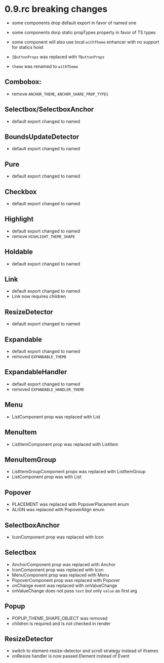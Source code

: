 # 0.9.rc breaking changes
- some components drop default export in favor of named one
- some components dorp static propTypes property in favor of TS types
- some component will also use local `withTheme` enhancer with no support for statics hoist

- `IButtonProps` was replaced with `TButtonProps`
- `theme` was renamed to `withTheme`

## Combobox:
- remove `ANCHOR_THEME`, `ANCHOR_SHARE_PROP_TYPES`

## Selectbox/SelectboxAnchor
- default export changed to named

## BoundsUpdateDetector
- default export changed to named

## Pure
- default export changed to named

## Checkbox
- default export changed to named

## Highlight
- default export changed to named
- remove `HIGHLIGHT_THEME_SHAPE`

## Holdable
- default export changed to named

## Link
- default export changed to named
- Link now requires children

## ResizeDetector
- default export changed to named

## Expandable
- default export changed to named
- removed `EXPANDABLE_THEME`

## ExpandableHandler
- default export changed to named
- removed `EXPANDABLE_HANDLER_THEME`

## Menu
- ListComponent prop was replaced with List

## MenuItem
- ListItemComponent prop was replaced with ListItem

## MenuItemGroup
- ListItemGroupComponent props was replaced with ListItemGroup 
- ListComponent prop was with List

## Popover
- PLACEMENT was replaced with PopoverPlacement enum
- ALIGN was replaced with PopoverAlign enum

## SelectboxAnchor
- IconComponent prop was replaced with Icon

## Selectbox
- AnchorComponent prop was replaced with Anchor
- IconComponent prop was replaced with Icon
- MenuComponent prop was replaced with Menu
- PopoverComponent prop was replaced with Popover
- onChange event was replaced with onValueChange
- onValueChange does not pass `text` but only `value` as first arg

## Popup
- POPUP_THEME_SHAPE_OBJECT was removed
- children is required and is not checked in render

## ResizeDetector
- switch to element-resize-detector and scroll strategy instead of iframes
- onResize handler is now passed Element instead of Event